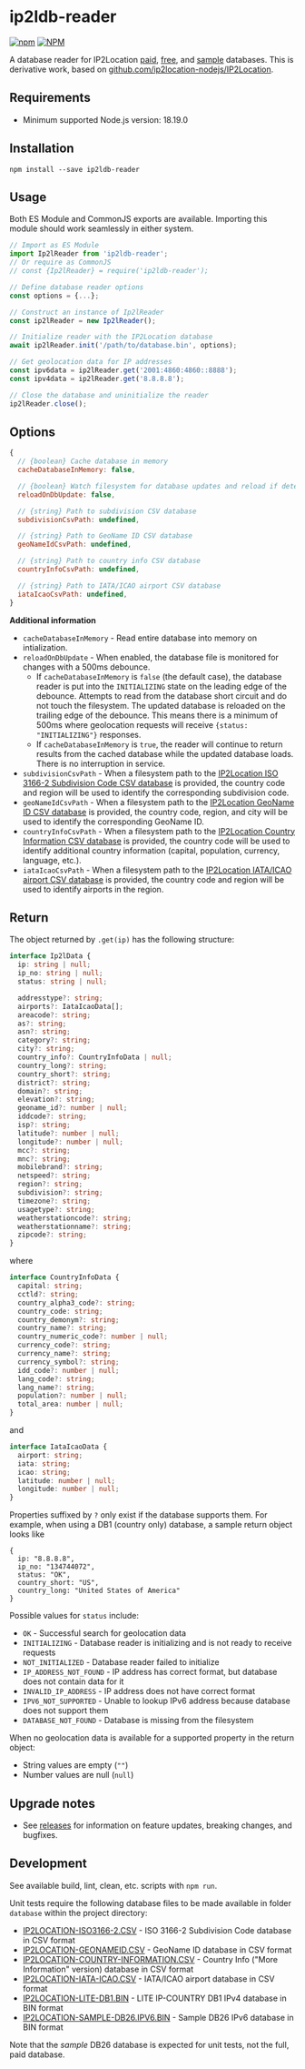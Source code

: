 # ip2ldb-reader

[![npm](https://img.shields.io/npm/v/ip2ldb-reader)](https://www.npmjs.com/package/ip2ldb-reader)
[![NPM](https://img.shields.io/npm/l/ip2ldb-reader)](./LICENSE)

A database reader for IP2Location [paid](https://www.ip2location.com/database), [free](https://lite.ip2location.com/database), and [sample](https://www.ip2location.com/development-libraries) databases. This is derivative work, based on [github.com/ip2location-nodejs/IP2Location](https://github.com/ip2location-nodejs/IP2Location).

## Requirements

- Minimum supported Node.js version: 18.19.0

## Installation

```
npm install --save ip2ldb-reader
```

## Usage

Both ES Module and CommonJS exports are available. Importing this module should work seamlessly in either system.

```js
// Import as ES Module
import Ip2lReader from 'ip2ldb-reader';
// Or require as CommonJS
// const {Ip2lReader} = require('ip2ldb-reader');

// Define database reader options
const options = {...};

// Construct an instance of Ip2lReader
const ip2lReader = new Ip2lReader();

// Initialize reader with the IP2Location database
await ip2lReader.init('/path/to/database.bin', options);

// Get geolocation data for IP addresses
const ipv6data = ip2lReader.get('2001:4860:4860::8888');
const ipv4data = ip2lReader.get('8.8.8.8');

// Close the database and uninitialize the reader
ip2lReader.close();
```

## Options

```js
{
  // {boolean} Cache database in memory
  cacheDatabaseInMemory: false,

  // {boolean} Watch filesystem for database updates and reload if detected
  reloadOnDbUpdate: false,

  // {string} Path to subdivision CSV database
  subdivisionCsvPath: undefined,

  // {string} Path to GeoName ID CSV database
  geoNameIdCsvPath: undefined,

  // {string} Path to country info CSV database
  countryInfoCsvPath: undefined,

  // {string} Path to IATA/ICAO airport CSV database
  iataIcaoCsvPath: undefined,
}
```

**Additional information**

- `cacheDatabaseInMemory` - Read entire database into memory on intialization.
- `reloadOnDbUpdate` - When enabled, the database file is monitored for changes with a 500ms debounce.
  - If `cacheDatabaseInMemory` is `false` (the default case), the database reader is put into the `INITIALIZING` state on the leading edge of the debounce. Attempts to read from the database short circuit and do not touch the filesystem. The updated database is reloaded on the trailing edge of the debounce. This means there is a minimum of 500ms where geolocation requests will receive `{status: "INITIALIZING"}` responses.
  - If `cacheDatabaseInMemory` is `true`, the reader will continue to return results from the cached database while the updated database loads. There is no interruption in service.
- `subdivisionCsvPath` - When a filesystem path to the [IP2Location ISO 3166-2 Subdivision Code CSV database](https://www.ip2location.com/free/iso3166-2) is provided, the country code and region will be used to identify the corresponding subdivision code.
- `geoNameIdCsvPath` - When a filesystem path to the [IP2Location GeoName ID CSV database](https://www.ip2location.com/free/geoname-id) is provided, the country code, region, and city will be used to identify the corresponding GeoName ID.
- `countryInfoCsvPath` - When a filesystem path to the [IP2Location Country Information CSV database](https://www.ip2location.com/free/country-information) is provided, the country code will be used to identify additional country information (capital, population, currency, language, etc.).
- `iataIcaoCsvPath` - When a filesystem path to the [IP2Location IATA/ICAO airport CSV database](https://github.com/ip2location/ip2location-iata-icao) is provided, the country code and region will be used to identify airports in the region.

## Return

The object returned by `.get(ip)` has the following structure:

```ts
interface Ip2lData {
  ip: string | null;
  ip_no: string | null;
  status: string | null;

  addresstype?: string;
  airports?: IataIcaoData[];
  areacode?: string;
  as?: string;
  asn?: string;
  category?: string;
  city?: string;
  country_info?: CountryInfoData | null;
  country_long?: string;
  country_short?: string;
  district?: string;
  domain?: string;
  elevation?: string;
  geoname_id?: number | null;
  iddcode?: string;
  isp?: string;
  latitude?: number | null;
  longitude?: number | null;
  mcc?: string;
  mnc?: string;
  mobilebrand?: string;
  netspeed?: string;
  region?: string;
  subdivision?: string;
  timezone?: string;
  usagetype?: string;
  weatherstationcode?: string;
  weatherstationname?: string;
  zipcode?: string;
}
```

where

```ts
interface CountryInfoData {
  capital: string;
  cctld?: string;
  country_alpha3_code?: string;
  country_code: string;
  country_demonym?: string;
  country_name?: string;
  country_numeric_code?: number | null;
  currency_code?: string;
  currency_name?: string;
  currency_symbol?: string;
  idd_code?: number | null;
  lang_code?: string;
  lang_name?: string;
  population?: number | null;
  total_area: number | null;
}
```

and

```ts
interface IataIcaoData {
  airport: string;
  iata: string;
  icao: string;
  latitude: number | null;
  longitude: number | null;
}
```

Properties suffixed by `?` only exist if the database supports them. For example, when using a DB1 (country only) database, a sample return object looks like

```
{
  ip: "8.8.8.8",
  ip_no: "134744072",
  status: "OK",
  country_short: "US",
  country_long: "United States of America"
}
```

Possible values for `status` include:

- `OK` - Successful search for geolocation data
- `INITIALIZING` - Database reader is initializing and is not ready to receive requests
- `NOT_INITIALIZED` - Database reader failed to initialize
- `IP_ADDRESS_NOT_FOUND` - IP address has correct format, but database does not contain data for it
- `INVALID_IP_ADDRESS` - IP address does not have correct format
- `IPV6_NOT_SUPPORTED` - Unable to lookup IPv6 address because database does not support them
- `DATABASE_NOT_FOUND` - Database is missing from the filesystem

When no geolocation data is available for a supported property in the return object:

- String values are empty (`""`)
- Number values are null (`null`)

## Upgrade notes

- See [releases](https://github.com/mdmower/ip2ldb-reader/releases) for information on feature updates, breaking changes, and bugfixes.

## Development

See available build, lint, clean, etc. scripts with `npm run`.

Unit tests require the following database files to be made available in folder `database` within the project directory:

- [IP2LOCATION-ISO3166-2.CSV](https://www.ip2location.com/free/iso3166-2) - ISO 3166-2 Subdivision Code database in CSV format
- [IP2LOCATION-GEONAMEID.CSV](https://www.ip2location.com/free/geoname-id) - GeoName ID database in CSV format
- [IP2LOCATION-COUNTRY-INFORMATION.CSV](https://www.ip2location.com/free/country-information) - Country Info ("More Information" version) database in CSV format
- [IP2LOCATION-IATA-ICAO.CSV](https://github.com/ip2location/ip2location-iata-icao) - IATA/ICAO airport database in CSV format
- [IP2LOCATION-LITE-DB1.BIN](https://lite.ip2location.com/database/db1-ip-country) - LITE IP-COUNTRY DB1 IPv4 database in BIN format
- [IP2LOCATION-SAMPLE-DB26.IPV6.BIN](https://www.ip2location.com/database/db26-ip-country-region-city-latitude-longitude-zipcode-timezone-isp-domain-netspeed-areacode-weather-mobile-elevation-usagetype-addresstype-category-district-asn) - Sample DB26 IPv6 database in BIN format

Note that the _sample_ DB26 database is expected for unit tests, not the full, paid database.
